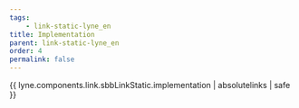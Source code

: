```yaml
---
tags: 
    - link-static-lyne_en
title: Implementation
parent: link-static-lyne_en
order: 4
permalink: false  
---
```

{{ lyne.components.link.sbbLinkStatic.implementation | absolutelinks | safe }}